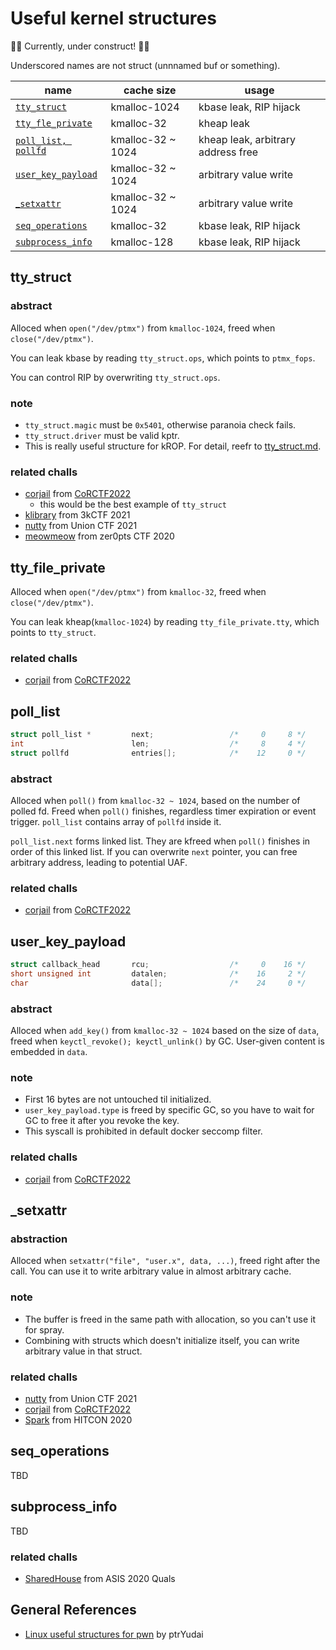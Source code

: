 # Useful kernel structures


🚧🚧 Currently, under construct! 🚧🚧

Underscored names are not struct (unnnamed buf or something).

| name | cache size | usage |
|------|------------|-------|
| [`tty_struct`](#tty_struct) | kmalloc-1024 | kbase leak, RIP hijack |
| [`tty_fle_private`](#tty_file_private) | kmalloc-32 | kheap leak |
| [`poll_list, pollfd`](#poll_list) | kmalloc-32 ~ 1024 | kheap leak, arbitrary address free |
| [`user_key_payload`](#user_key_payload) | kmalloc-32 ~ 1024 | arbitrary value write |
| [_`setxattr`](#_setxattr) | kmalloc-32 ~ 1024 | arbitrary value write |
| [`seq_operations`](#seq_operations) | kmalloc-32 | kbase leak, RIP hijack |
| [`subprocess_info`](#subprocess_info) | kmalloc-128 | kbase leak, RIP hijack |

## tty_struct

### abstract

Alloced when `open("/dev/ptmx")` from `kmalloc-1024`, freed when `close("/dev/ptmx")`.

You can leak kbase by reading `tty_struct.ops`, which points to `ptmx_fops`.

You can control RIP by overwriting `tty_struct.ops`.

### note

- `tty_struct.magic` must be `0x5401`, otherwise paranoia check fails.
- `tty_struct.driver` must be valid kptr.
- This is really useful structure for kROP. For detail, reefr to [tty_struct.md](technique/tty_struct.md).

### related challs

- [corjail](https://github.com/smallkirby/pwn-writeups/tree/master/cor2022/corjail) from [CoRCTF2022](https://github.com/Crusaders-of-Rust/corCTF-2022-public-challenge-archive/tree/master/pwn/corjail/task/build)
  - this would be the best example of `tty_struct`
- [klibrary](https://github.com/smallkirby/pwn-writeups/tree/master/3k2021/klibrary/work) from 3kCTF 2021
- [nutty](https://github.com/smallkirby/pwn-writeups/tree/master/union2021/nutty/work) from Union CTF 2021
- [meowmeow](https://github.com/smallkirby/pwn-writeups/tree/master/zer0pts2020/meowmeow) from zer0pts CTF 2020


## tty_file_private

Alloced when `open("/dev/ptmx")` from `kmalloc-32`, freed when `close("/dev/ptmx")`.

You can leak kheap(`kmalloc-1024`) by reading `tty_file_private.tty`, which points to `tty_struct`.

### related challs

- [corjail](https://github.com/smallkirby/pwn-writeups/tree/master/cor2022/corjail) from [CoRCTF2022](https://github.com/Crusaders-of-Rust/corCTF-2022-public-challenge-archive/tree/master/pwn/corjail/task/build)

## poll_list

```c
struct poll_list *         next;                 /*     0     8 */
int                        len;                  /*     8     4 */
struct pollfd              entries[];            /*    12     0 */
```

### abstract

Alloced when `poll()` from `kmalloc-32 ~ 1024`, based on the number of polled fd. Freed when `poll()` finishes, regardless timer expiration or event trigger. `poll_list` contains array of `pollfd` inside it.

`poll_list.next` forms linked list. They are kfreed when `poll()` finishes in order of this linked list. If you can overwrite `next` pointer, you can free arbitrary address, leading to potential UAF.

### related challs

- [corjail](https://github.com/smallkirby/pwn-writeups/tree/master/cor2022/corjail) from [CoRCTF2022](https://github.com/Crusaders-of-Rust/corCTF-2022-public-challenge-archive/tree/master/pwn/corjail/task/build)


## user_key_payload

```c
struct callback_head       rcu;                  /*     0    16 */
short unsigned int         datalen;              /*    16     2 */
char                       data[];               /*    24     0 */
```

### abstract

Alloced when `add_key()` from `kmalloc-32 ~ 1024` based on the size of `data`, freed when `keyctl_revoke(); keyctl_unlink()` by GC. User-given content is embedded in `data`.

### note

- First 16 bytes are not untouched til initialized.
- `user_key_payload.type` is freed by specific GC, so you have to wait for GC to free it after you revoke the key.
- This syscall is prohibited in default docker seccomp filter.

### related challs

- [corjail](https://github.com/smallkirby/pwn-writeups/tree/master/cor2022/corjail) from [CoRCTF2022](https://github.com/Crusaders-of-Rust/corCTF-2022-public-challenge-archive/tree/master/pwn/corjail/task/build)

## _setxattr

### abstraction

Alloced when `setxattr("file", "user.x", data, ...)`, freed right after the call. You can use it to write arbitrary value in almost arbitrary cache.

### note

- The buffer is freed in the same path with allocation, so you can't use it for spray.
- Combining with structs which doesn't initialize itself, you can write arbitrary value in that struct.

### related challs

- [nutty](https://github.com/smallkirby/pwn-writeups/tree/master/union2021/nutty/work) from Union CTF 2021
- [corjail](https://github.com/smallkirby/pwn-writeups/tree/master/cor2022/corjail) from [CoRCTF2022](https://github.com/Crusaders-of-Rust/corCTF-2022-public-challenge-archive/tree/master/pwn/corjail/task/build)
- [Spark](https://github.com/smallkirby/pwn-writeups/tree/master/hitcon2020/spark) from HITCON 2020

## seq_operations

TBD

## subprocess_info

TBD

### related challs

- [SharedHouse](https://github.com/smallkirby/pwn-writeups/tree/master/asis2020quals/shared_house) from ASIS 2020 Quals

## General References

- [Linux useful structures for pwn](https://ptr-yudai.hatenablog.com/entry/2020/03/16/165628#seq_operations) by ptrYudai
